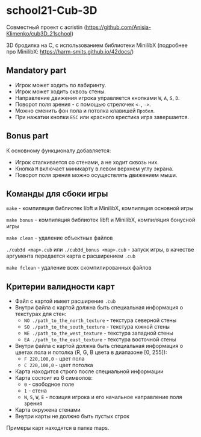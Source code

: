 # school21-Cub-3D
Совместный проект с acristin (https://github.com/Anisia-Klimenko/cub3D_21school)


3D бродилка на С, с использованием библиотеки MinilibX (подробнее про MinilibX: https://harm-smits.github.io/42docs/)

## Mandatory part

- Игрок может ходить по лабиринту.
- Игрок может ходить сквозь стены.
- Направление движения игрока управляется кнопками ```W```, ```A```, ```S```, ```D```.
- Поворот поля зрения - с помощью стрелочек ```<-```, ```->```.
- Можно сменить фон пола и потолка клавишей ```Пробел```.
- При нажатии кнопки ```ESC``` или красного крестика игра завершается.

## Bonus part

К основному функционалу добавляется:
 - Игрок сталкивается со стенами, а не ходит сквозь них.
 - Кнопка ```M``` включает миникарту в левом верхнем углу экрана.
 - Поворот поля зрения можно осуществлять движением мыши.

## Команды для сбоки игры

```make``` - компиляция библиотек libft и MinilibX, компиляция основной игры

```make bonus``` - компиляция библиотек libft и MinilibX, компиляция бонусной игры

```make clean``` - удаление объектных файлов

```./cub3d <map>.cub``` или ```./cub3d_bonus <map>.cub``` - запуск игры, в качестве аргумента передается карта с расширением ```.cub```

```make fclean``` - удаление всех скомпилированных файлов

## Критерии валидности карт

 - Файл с картой имеет расширение ```.cub```
 - Внутри файла с картой должна быть специальная информация о текстурах для стен:
   - ```NO ./path_to_the_north_texture``` - текстура северной стены
   - ```SO ./path_to_the_south_texture``` - текстура южной стены
   - ```WE ./path_to_the_west_texture``` - текстура западной стены
   - ```EA ./path_to_the_east_texture``` - текстура восточной стены
 - Внутри файла с картой должна быть специальная информация о цветах пола и потолка (R, G, B цвета в диапазоне [0, 255]):
   - ```F 220,100,0``` - цвет пола
   - ```C 220,100,0``` - цвет потолка
 - Карта находится строго после специальной информации
 - Карта состоит из 6 символов:
   - ```0``` - свободное поле
   - ```1``` - стена
   - ```N```, ```S```, ```W```, ```E``` - позиция игрока и его начальное направление поля зрения
 - Карта окружена стенами
 - Внутри карты не должно быть пустых строк

Примеры карт находятся в папке maps.
